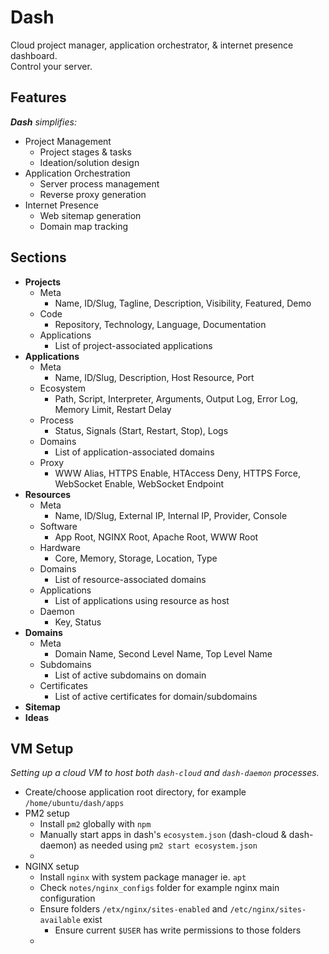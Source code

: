 # Dash

Cloud project manager, application orchestrator, & internet presence dashboard.  
Control your server.  

## Features
***Dash** simplifies:*
 - Project Management
    - Project stages & tasks
    - Ideation/solution design
 - Application Orchestration
    - Server process management
    - Reverse proxy generation
 - Internet Presence
    - Web sitemap generation
    - Domain map tracking

## Sections
 - **Projects**
    - Meta
        - Name, ID/Slug, Tagline, Description, Visibility, Featured, Demo
    - Code
        - Repository, Technology, Language, Documentation
    - Applications
        - List of project-associated applications
 - **Applications**
    - Meta
        - Name, ID/Slug, Description, Host Resource, Port
    - Ecosystem
        - Path, Script, Interpreter, Arguments, Output Log, Error Log, Memory Limit, Restart Delay
    - Process
        - Status, Signals (Start, Restart, Stop), Logs
    - Domains
        - List of application-associated domains
    - Proxy
        - WWW Alias, HTTPS Enable, HTAccess Deny, HTTPS Force, WebSocket Enable, WebSocket Endpoint
 - **Resources**
    - Meta
        - Name, ID/Slug, External IP, Internal IP, Provider, Console
    - Software
        - App Root, NGINX Root, Apache Root, WWW Root
    - Hardware
        - Core, Memory, Storage, Location, Type
    - Domains
        - List of resource-associated domains
    - Applications
        - List of applications using resource as host
    - Daemon
        - Key, Status
 - **Domains**
    - Meta
        - Domain Name, Second Level Name, Top Level Name
    - Subdomains
        - List of active subdomains on domain
    - Certificates
        - List of active certificates for domain/subdomains
 - **Sitemap**
 - **Ideas**

## VM Setup
*Setting up a cloud VM to host both `dash-cloud` and `dash-daemon` processes.*
 - Create/choose application root directory, for example `/home/ubuntu/dash/apps`
 - PM2 setup
    - Install `pm2` globally with `npm`
    - Manually start apps in dash's `ecosystem.json` (dash-cloud & dash-daemon) as needed using `pm2 start ecosystem.json`
    - 
 - NGINX setup
    - Install `nginx` with system package manager ie. `apt`
    - Check `notes/nginx_configs` folder for example nginx main configuration
    - Ensure folders `/etx/nginx/sites-enabled` and `/etc/nginx/sites-available` exist
        - Ensure current `$USER` has write permissions to those folders
    - 